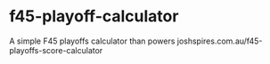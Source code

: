 # f45-playoff-calculator
A simple F45 playoffs calculator than powers joshspires.com.au/f45-playoffs-score-calculator
